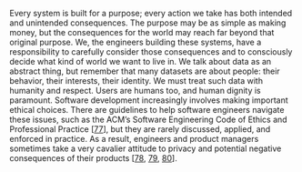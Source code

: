 
Every system is built for a purpose; every action we take has both intended and unintended
consequences. The purpose may be as simple as making money, but the consequences for the world may
reach far beyond that original purpose. We, the engineers building these systems, have a
responsibility to carefully consider those consequences and to consciously decide what kind of world
we want to live in. We talk about data as an abstract thing, but remember that many datasets are about people: their
behavior, their interests, their identity. We must treat such data with humanity and respect. Users
are humans too, and human dignity is paramount. 
Software development increasingly involves making important ethical choices. There are guidelines to
help software engineers navigate these issues, such as the ACM’s Software Engineering Code of Ethics
and Professional Practice [[77](ch12.html#ACMEthics)], but they are
rarely discussed, applied, and enforced in practice. As a result, engineers and product managers
sometimes take a very cavalier attitude to privacy and potential negative consequences of their
products [[78](ch12.html#Chollet2016bo),
[79](ch12.html#Perisic2016zo), [80](ch12.html#Naughton2016qk)].
